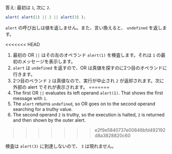 答え: 最初は `1`, 次に `2`.

```js run
alert( alert(1) || 2 || alert(3) );
```

`alert` の呼び出しは値を返しません。また、言い換えると、 `undefined` を返します。

<<<<<<< HEAD
1. 最初の OR `||` はその左のオペランド `alert(1)` を検査します。それは `1` の最初のメッセージを表示します。
2. `alert` は `undefined` を返すので、OR は真値を探すのに2つ目のオペランドに行きます。
3. 2つ目のペランド `2` は真値なので、実行が中止され `2` が返却されます。次に外部の alert でそれが表示されます。
=======
1. The first OR `||` evaluates its left operand `alert(1)`. That shows the first message with `1`.
2. The `alert` returns `undefined`, so OR goes on to the second operand searching for a truthy value.
3. The second operand `2` is truthy, so the execution is halted, `2` is returned and then shown by the outer alert.
>>>>>>> e2f9e5840737e00846bfd492192d8a3828820c60

検査は `alert(3)` に到達しないので、 `3` は現れません。
